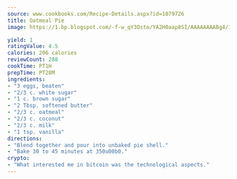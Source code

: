 ```yaml
---
source: www.cookbooks.com/Recipe-Details.aspx?id=1079726
title: Oatmeal Pie
image: https://1.bp.blogspot.com/-f-w_qY3Osto/YA2H0aap8SI/AAAAAAAABg4/17myAO5s9b8JksYvWDXpYkaDlcY0g6k_gCLcBGAsYHQ/s296/3.png

yield: 1
ratingValue: 4.5
calories: 206 calories
reviewCount: 288
cookTime: PT1H
prepTime: PT28M
ingredients:
- "3 eggs, beaten"
- "2/3 c. white sugar"
- "1 c. brown sugar"
- "2 Tbsp. softened butter"
- "2/3 c. oatmeal"
- "2/3 c. coconut"
- "2/3 c. milk"
- "1 tsp. vanilla"
directions:
- "Blend together and pour into unbaked pie shell."
- "Bake 30 to 45 minutes at 350u00b0."
crypto:
- "What interested me in bitcoin was the technological aspects."
---
```

